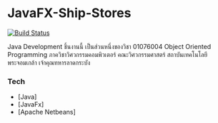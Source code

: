 # JavaFX-Ship-Stores

[![Build Status](https://travis-ci.org/joemccann/dillinger.svg?branch=master)](https://travis-ci.org/joemccann/dillinger)

Java Development
ชิ้นงานนี้ เป็นส่วนหนึ่งของวิชา
01076004 Object Oriented Programming
ภาควิชาวิศวกรรมคอมพิวเตอร์ คณะวิศวกรรมศาสตร์
สถาบันเทคโนโลยีพระจอมเกล้า เจ้าคุณทหารลาดกระบัง

### Tech

* [Java]
* [JavaFx]
* [Apache Netbeans]
